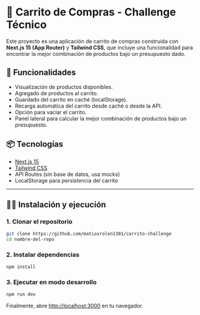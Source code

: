 # 🛒 Carrito de Compras - Challenge Técnico

Este proyecto es una aplicación de carrito de compras construida con **Next.js 15 (App Router)** y **Tailwind CSS**, que incluye una funcionalidad para encontrar la mejor combinación de productos bajo un presupuesto dado.

## 🚀 Funcionalidades

- Visualización de productos disponibles.
- Agregado de productos al carrito.
- Guardado del carrito en caché (localStorage).
- Recarga automática del carrito desde caché o desde la API.
- Opción para vaciar el carrito.
- Panel lateral para calcular la mejor combinación de productos bajo un presupuesto.

## 📦 Tecnologías

- [Next.js 15](https://nextjs.org)
- [Tailwind CSS](https://tailwindcss.com)
- API Routes (sin base de datos, usa mocks)
- LocalStorage para persistencia del carrito

---

## 🧑‍💻 Instalación y ejecución

### 1. Clonar el repositorio

```bash
git clone https://github.com/matiasrolon1301/carrito-challenge
cd nombre-del-repo
```

### 2. Instalar dependencias

```bash
npm install
```

### 3. Ejecutar en modo desarrollo

```bash
npm run dev
```

Finalmente, abre [http://localhost:3000](http://localhost:3000) en tu navegador.
